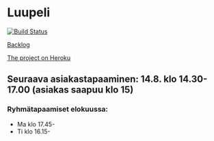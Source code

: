 # Luupeli
[![Build 
Status](https://travis-ci.org/luupeli/luupeli.svg?branch=master)](https://travis-ci.org/luupeli/luupeli)

[Backlog](https://docs.google.com/spreadsheets/d/1b66WPYF05FefrFPH069sPz5Ew2VdkUd1fpNZGQjryEQ/edit?usp=sharing)

[The project on Heroku](http://luupeli.herokuapp.com/)

## Seuraava asiakastapaaminen: 14.8. klo 14.30-17.00 (asiakas saapuu klo 15)

### Ryhmätapaamiset elokuussa:
* Ma klo 17.45-
* Ti klo 16.15-

